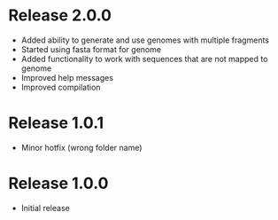 # Release 2.0.0
- Added ability to generate and use genomes with multiple fragments
- Started using fasta format for genome
- Added functionality to work with sequences that are not mapped to genome
- Improved help messages
- Improved compilation

# Release 1.0.1
- Minor hotfix (wrong folder name)

# Release 1.0.0
- Initial release